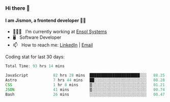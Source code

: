 ### Hi there 👋

#### I am Jismon, a frontend developer 👦🏻

- 🧑🏻‍💻   &nbsp; I’m currently working at <a href='https://www.ensolsystems.com/' target="_blank">Ensol Systems</a>
- 🖥   &nbsp; Software Developer
- 📫   &nbsp; How to reach me: <a href='https://www.linkedin.com/in/jismonthomas/'>LinkedIn</a> | <a href='mailto:hellojismonthomas@gmail.com'>Email</a>

Coding stat for last 30 days:
<!--START_SECTION:waka-->

```javascript
Total Time: 93 hrs 14 mins

JavaScript           82 hrs 28 mins  ██████████████████████░░░   88.25 %
Astro                7 hrs 44 mins   ██░░░░░░░░░░░░░░░░░░░░░░░   08.28 %
CSS                  1 hr 8 mins     ▒░░░░░░░░░░░░░░░░░░░░░░░░   01.21 %
JSON                 41 mins         ▒░░░░░░░░░░░░░░░░░░░░░░░░   00.74 %
Bash                 26 mins         ░░░░░░░░░░░░░░░░░░░░░░░░░   00.47 %
```

<!--END_SECTION:waka-->

<!--
**jismonthomas/jismonthomas** is a ✨ _special_ ✨ repository because its `README.md` (this file) appears on your GitHub profile.

Here are some ideas to get you started:

- 🔭 I’m currently working on ...
- 🌱 I’m currently learning ...
- 👯 I’m looking to collaborate on ...
- 🤔 I’m looking for help with ...
- 💬 Ask me about ...
- 📫 How to reach me: ...
- 😄 Pronouns: ...
- ⚡ Fun fact: ...
-->
